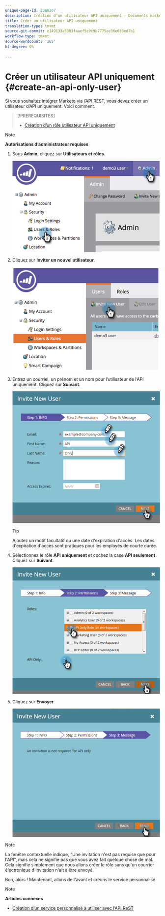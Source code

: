 ```yaml
---
unique-page-id: 2360207
description: Création d’un utilisateur API uniquement - Documents marketing - Documentation du produit
title: Créer un utilisateur API uniquement
translation-type: tm+mt
source-git-commit: e149133a5383faaef5e9c9b7775ae36e633ed7b1
workflow-type: tm+mt
source-wordcount: '165'
ht-degree: 0%

---
```



# Créer un utilisateur API uniquement {#create-an-api-only-user}

Si vous souhaitez intégrer Marketo via l’API [](http://developers.marketo.com/documentation/rest/)REST, vous devez créer un utilisateur d’API uniquement. Voici comment.

>[!PREREQUISITES]
>
>* [Création d’un rôle utilisateur API uniquement](create-an-api-only-user-role.md)

>



>[!NOTE]
>
>**Autorisations d’administrateur requises**

1. Sous **Admin**, cliquez sur **Utilisateurs et rôles.**

   ![](assets/image2014-9-17-9-3a31-3a31.png)

1. Cliquez sur **Inviter un nouvel utilisateur**.

   ![](assets/image2014-9-17-9-3a32-3a3.png)

1. Entrez un courriel, un prénom et un nom pour l’utilisateur de l’API uniquement. Cliquez sur **Suivant**.

   ![](assets/image2016-5-24-10-3a53-3a7.png)

   >[!TIP]
   >
   >Ajoutez un motif facultatif ou une date d&#39;expiration d&#39;accès. Les dates d&#39;expiration d&#39;accès sont pratiques pour les employés de courte durée.

1. Sélectionnez le rôle **API uniquement** et cochez la case **API seulement** . Cliquez sur **Suivant**.

   ![](assets/four.png)

1. Cliquez sur **Envoyer**.

   ![](assets/image2016-5-24-11-3a8-3a20.png)

>[!NOTE]
>
>La fenêtre contextuelle indique, &quot;Une invitation n&#39;est pas requise que pour l&#39;API&quot;, mais cela ne signifie pas que vous avez fait quelque chose de mal. Cela signifie simplement que nous allons créer le rôle sans qu&#39;un courrier électronique d&#39;invitation n&#39;ait à être envoyé.

Bon, alors ! Maintenant, allons de l&#39;avant et créons le service personnalisé.

>[!NOTE]
>
>**Articles connexes**
>
>* [Création d’un service personnalisé à utiliser avec l’API ReST](../../../product-docs/administration/additional-integrations/create-a-custom-service-for-use-with-rest-api.md)

>



